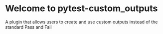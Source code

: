 # Welcome to pytest-custom_outputs

A plugin that allows users to create and use custom outputs instead of the standard Pass and Fail
